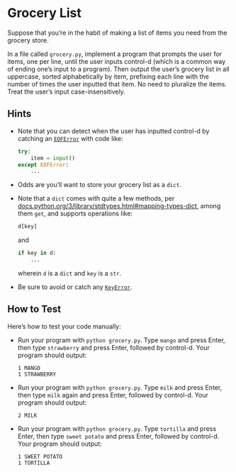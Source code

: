 # Grocery List

Suppose that you’re in the habit of making a list of items you need from the grocery store.

In a file called `grocery.py`, implement a program that prompts the user for items, one per line, until the user inputs control-d (which is a common way of ending one’s input to a program). Then output the user’s grocery list in all uppercase, sorted alphabetically by item, prefixing each line with the number of times the user inputted that item. No need to pluralize the items. Treat the user’s input case-insensitively.

## Hints

- Note that you can detect when the user has inputted control-d by catching an [`EOFError`](https://docs.python.org/3/library/exceptions.html#EOFError) with code like:

  ```python
  try:
      item = input()
  except EOFError:
      ...
  ```

- Odds are you’ll want to store your grocery list as a `dict`.
- Note that a `dict` comes with quite a few methods, per [docs.python.org/3/library/stdtypes.html#mapping-types-dict](https://docs.python.org/3/library/stdtypes.html#mapping-types-dict), among them `get`, and supports operations like:

  ```python
  d[key]
  ```

  and

  ```python
  if key in d:
      ...
  ```

  wherein `d` is a `dict` and `key` is a `str`.

- Be sure to avoid or catch any [`KeyError`](https://docs.python.org/3/library/exceptions.html#KeyError).

## How to Test

Here’s how to test your code manually:

- Run your program with `python grocery.py`. Type `mango` and press Enter, then type `strawberry` and press Enter, followed by control-d. Your program should output:

  ```
  1 MANGO
  1 STRAWBERRY
  ```

- Run your program with `python grocery.py`. Type `milk` and press Enter, then type `milk` again and press Enter, followed by control-d. Your program should output:

  ```
  2 MILK
  ```

- Run your program with `python grocery.py`. Type `tortilla` and press Enter, then type `sweet potato` and press Enter, followed by control-d. Your program should output:

  ```
  1 SWEET POTATO
  1 TORTILLA
  ```
